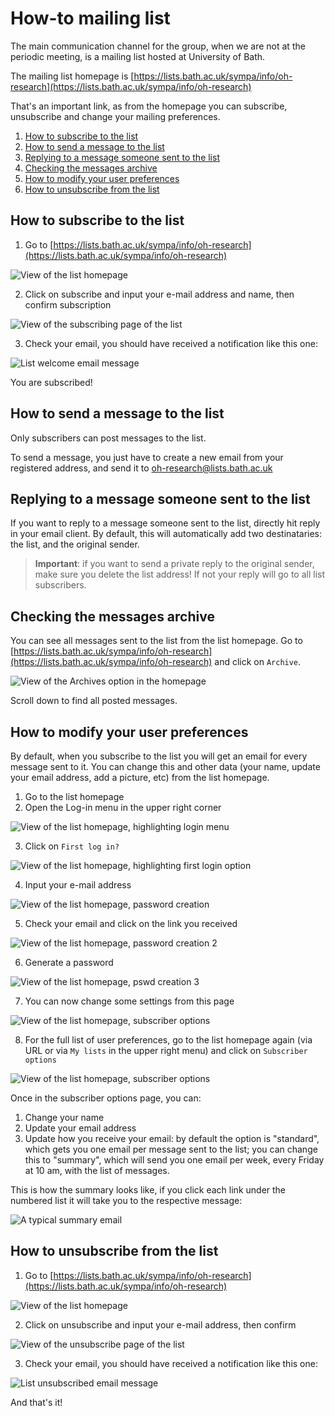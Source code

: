 # How-to mailing list

The main communication channel for the group, when we are not at the periodic meeting, is a mailing list hosted at University of Bath.

The mailing list homepage is [https://lists.bath.ac.uk/sympa/info/oh-research](https://lists.bath.ac.uk/sympa/info/oh-research)

That's an important link, as from the homepage you can subscribe, unsubscribe and change your mailing preferences.

1. [How to subscribe to the list](#How-to-subscribe-to-the-list)
2. [How to send a message to the list](#How-to-send-a-message-to-the-list)
3. [Replying to a message someone sent to the list](#Replying-to-a-message-someone-sent-to-the-list)
4. [Checking the messages archive](#Checking-the-messages-archive)
5. [How to modify your user preferences](#How-to-modify-your-user-preferences)
6. [How to unsubscribe from the list](#How-to-unsubscribe-from-the-list)

## How to subscribe to the list

1. Go to [https://lists.bath.ac.uk/sympa/info/oh-research](https://lists.bath.ac.uk/sympa/info/oh-research)

![View of the list homepage](imgs/mailing1.png)

2. Click on subscribe and input your e-mail address and name, then confirm subscription

![View of the subscribing page of the list](imgs/mailing2.png)

3. Check your email, you should have received a notification like this one:

![List welcome email message](imgs/mailing3.png)

You are subscribed!

## How to send a message to the list

Only subscribers can post messages to the list. 

To send a message, you just have to create a new email from your registered address, and send it to [oh-research@lists.bath.ac.uk](mailto:oh-research@lists.bath.ac.uk)

## Replying to a message someone sent to the list

If you want to reply to a message someone sent to the list, directly hit reply in your email client. By default, this will automatically add two destinataries: the list, and the original sender.

> **Important**: if you want to send a private reply to the original sender, make sure you delete the list address! If not your reply will go to all list subscribers.

## Checking the messages archive

You can see all messages sent to the list from the list homepage. Go to [https://lists.bath.ac.uk/sympa/info/oh-research](https://lists.bath.ac.uk/sympa/info/oh-research) and click on `Archive`.

![View of the Archives option in the homepage](imgs/mailing-archive.png)

Scroll down to find all posted messages.

## How to modify your user preferences

By default, when you subscribe to the list you will get an email for every message sent to it. You can change this and other data (your name, update your email address, add a picture, etc) from the list homepage.

1. Go to the list homepage 
2. Open the Log-in menu in the upper right corner

![View of the list homepage, highlighting login menu](imgs/mailing7.png)

3. Click on `First log in?`

![View of the list homepage, highlighting first login option](imgs/mailing8.png)

4. Input your e-mail address

![View of the list homepage, password creation](imgs/mailing9.png)

5. Check your email and click on the link you received

![View of the list homepage, password creation 2](imgs/mailing10.png)

6. Generate a password

![View of the list homepage, pswd creation 3](imgs/mailing11.png)

7. You can now change some settings from this page

![View of the list homepage, subscriber options](imgs/mailing12.png)

8. For the full list of user preferences, go to the list homepage again (via URL or via `My lists` in the upper right menu) and click on `Subscriber options`

![View of the list homepage, subscriber options](imgs/mailing13.png)


Once in the subscriber options page, you can: 
1. Change your name
2. Update your email address
3. Update how you receive your email: by default the option is "standard", which gets you one email per message sent to the list; you can change this to "summary", which will send you one email per week, every Friday at 10 am, with the list of messages.

This is how the summary looks like, if you click each link under the numbered list it will take you to the respective message:

![A typical summary email](imgs/mailing14.png)

## How to unsubscribe from the list
1. Go to [https://lists.bath.ac.uk/sympa/info/oh-research](https://lists.bath.ac.uk/sympa/info/oh-research)

![View of the list homepage](imgs/mailing4.png)

2. Click on unsubscribe and input your e-mail address, then confirm

![View of the unsubscribe page of the list](imgs/mailing5.png)

3. Check your email, you should have received a notification like this one:

![List unsubscribed email message](imgs/mailing6.png)

And that's it!

